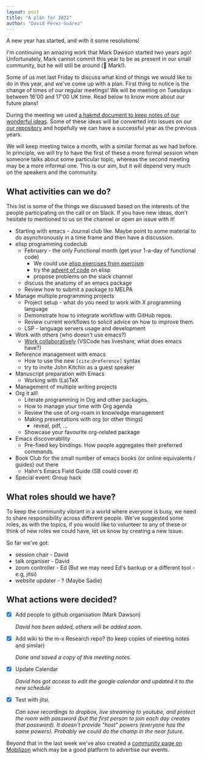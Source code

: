 ```yaml
---
layout: post
title: "A plan for 2022"
author: "David Pérez-Suárez"
---
```


A new year has started, and with it some resolutions! 

I'm continuing an amazing work that Mark Dawson started two years ago!
Unfortunately, Mark cannot commit this year to be as present in our small
community, but he will still be around (👋 Mark!).

Some of us met last Friday to discuss what kind of things we would like to do in
this year, and we've come up with a plan. First thing to notice is the change of
times of our regular meetings! We will be meeting on Tuesdays between 16'00 and
17'00 UK time. Read below to know more about our future plans!

During the meeting we used [a hakmd document to keep notes of our wonderful
ideas](https://hackmd.io/4XNErFSZQK6L0lxfLf1UnA). Some of these ideas will be
converted into issues on our [our repository](https://github.com/M-x-Research)
and hopefully we can have a successful year as the previous years.

We will keep meeting twice a month, with a similar format as we had before. In
principle, we will try to have the first of these a more formal session when
someone talks about some particular topic, whereas the second meeting may be a
more informal one. This is our aim, but it will depend very much on the speakers
and the community.

## What activities can we do?

This list is some of the things we discussed based on the interests of the people
participating on the call or on Slack. If you have new ideas, don't hesitate to 
mentioned to us on the channel or open an issue with it!

- Starting with emacs - Journal club like.
  Maybe point to some material to do asynchronously in a time frame and then have a discussion.
- elisp programming codeclub
    - February - the only Functional month (get your 1-a-day of functional code)
        - We could use [elisp exercises from exercism](https://exercism.org/tracks/emacs-lisp)
        - try the [advent of code](https://adventofcode.com) on elisp
        - propose problems on the slack channel
    - discuss the anatomy of an emacs package
    - Review how to submit a package to MELPA
- Manage multiple programming projects
    - Project setup - what do you need to work with X programming language
    - Demonstrate how to integrate workflow with GitHub repos.
    - Review current workflows to solicit advice on how to improve them.
    - LSP - language servers usage and development
- Work with others (who doesn't use emacs?)
    - [Work collaboratively](https://www.emacswiki.org/emacs/CollaborativeEditing) (VSCode has liveshare, what does emacs have?)
- Reference management with emacs
    - How to use the new `[cite:@reference]` syntax
    - try to invite John Kitchin as a guest speaker
- Manuscript preparation with Emacs
    - Working with (La)TeX
- Management of multiple writing projects
- Org it all!
    - Literate programming in Org and other packages.
    - How to manage your time with Org agenda
    - Review the use of org-roam in knowledge management
    - Making presentations with org (or other things)
        - reveal, pdf, ...
    - Showcase your favourite org-related package
- Emacs discoverability
    - Pre-fixed key bindings. How people aggregates their preferred commands.
- Book Club for the small number of emacs books (or online equivalents / guides) out there
    - Hahn's Emacs Field Guide (SB could cover it)
- Special event: Group hack

## What roles should we have?

To keep the community vibrant in a world where everyone is busy, we need to
share responsibility across different people. We've suggested some roles, as
with the topics, if you would like to volunteer to any of these or think of new
roles we could have, let us know by creating a new issue.

So far we've got:

- session chair - David
- talk organiser - David 
- zoom controller - Ed (But we may need Ed's backup or a different tool - e.g, jitsi)
- website updater - ? (Maybe Sadie)

## What actions were decided?

- [X] Add people to github organisation (Mark Dawson)

  *David has been added, others will be added soon.*
  
- [X] Add wiki to the m-x Research repo? (to keep copies of meeting notes and similar)

  *Done and saved a copy of this meeting notes.*
  
- [X] Update Calendar

  *David has got access to edit the google calendar and updated it to the new schedule*
  
- [X] Test with jitsi.

  *Can save recordings to dropbox, live streaming to
  youtube, and protect the room with password (but the first person to join each
  day creates that password). It doesn't provide "host" powers (everyone has the
  same powers). Probably we could do the champ in the near future.*


Beyond that in the last week we've also created a [community page on
Mobilizon](https://mobilizon.fr/@m_x_research) which may be a good platform to
advertise our events.
